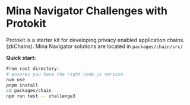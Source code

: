 # Mina Navigator Challenges with Protokit

Protokit is a starter kit for developing privacy enabled application chains. (zkChains).  Mina Navigator solutions are located in `packages/chain/src/`

**Quick start:**

```zsh
From root directory:
# ensures you have the right node.js version
nvm use
pnpm install
cd packages/chain
npm run test -- challenge3
```

